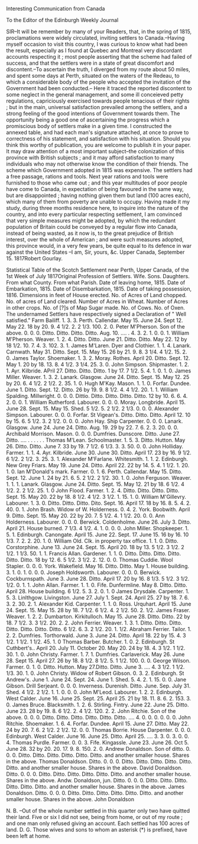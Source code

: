 Interesting Communication from CanadaTo the Editor of the Edinburgh Weekly JournalSIR–It will be remember by many of your Readers, that, in the spring of
                    1815, proclamations were widely circulated, inviting settlers to
                    Canada.–Having myself occasion to visit this country, I was curious
                    to know what had been the result, especially as I found at Quebec and Montreal
                    very discordant accounts respecting it ; most people asserting that the
                    scheme had failed of success, and that the settlers were in a state of great
                    discomfort and discontent.–To ascertain the truth, I diverged from my
                    route about 50 miles, and spent some days at Perth, situated on the waters
                    of the Redeau, to which a considerable body of the people who accepted the
                    invitation of the Government had been conducted.– Here it traced the
                    reported discontent to some neglect in the general management, and some ill
                    conceieved petty regulations, capriciously exercised towards people tenacious of
                    their rights ; but in the main, universal satisfaction prevailed among the
                    settlers, and a strong feeling of the good intentions of Government towards
                    them. The opportunity being a good one of ascertaining the
                    progress which a promiscious body of settlers make in a given time. I
                    constructed the annexed table, and had each man's signature attached, at once to
                    prove to correctness of his statement, and satisfaction with his situation.
                    Should you think this worthy of publication, you are welcome to publish it in
                    your paper. It may draw attention of a most important subject–the
                    colonization of this province with British subjects ; and it may afford
                    satisfaction to many individuals who may not otherwise know the condition of
                    their friends. The scheme which Government adopted in 1815 was expensive.
                    The settlers had a free passage, rations and tools. Next year rations and tools
                    were furnished to those who came out ; and this year multitudes of poor
                    people have come to Canada, in expectation of being favoured in the same way,
                    but are disappointed ; having nothing given them but land (100 acres each),
                    which many of them from poverty are unable to occupy. Having made it my study,
                    during three months residence here, to inquire into the nature of the country,
                    and into every particular respecting settlement, I am convinced that very
                    simple measures might be adopted, by which the redundant population of Britain
                    could be conveyed by a regular flow into Canada, instead of being wasted,
                    as it now is, to the great prejudice of British interest, over the whole of
                    American ; and were such measures adopted, this province would, in a very
                    few years, be quite equal to its defence in war against the United States
                    –I am, Sir, yours, &c. Upper Canada, September 15. 1817Robert Gourlay.Statistical Table of the Scotch Settlement near Perth, Upper
                        Canada, of the 1st Week of July 1817Original Profession of Settlers. Wife. Sons. Daughters. From what County.
                    From what Parish. Date of leaving home, 1815. Date of Embarkation, 1815. Date of
                    Disembarkation, 1815. Date of taking possession, 1816. Dimensions in feet of
                    House erected. No. of Acres of Land chopped. No. of acres of Land cleared.
                    Number of Acres in Wheat. Number of Acres in other crops. No. of [?]s of Map
                    Sugar made. No. of Cows. No. of Oxen. The undernamed Settlers have respectively
                    signed a Declaration of " Well satisfied." Farm Bailiff. 1. 3. 3. Perth.
                    Callendar. May 15. June 24. Sept 12. May 22. 18 by 20. 9. 4 1/2. 2. 2 1/3. 100.
                    2. 0. Peter M'Pherson. Son of the above. 0. 0. 0. Ditto. Ditto. Ditto.
                    Ditto. Aug. 10. .... . 4. 3. 2. 1. 0. 0. 1. William M'Pherson. Weaver. 1.
                    2. 4. Ditto. Ditto. June 21. Ditto. Ditto. May 22. 12 by 18 1/2. 10. 7. 4. 3.
                    102. 3. 1. James M'Laren. Dyer and Clothier. 1. 1. 4. Lanark. Carnwath. May
                    31. Ditto. Sept. 15. May 15. 26 by 21. 9. 8. 3 1/4. 4 1/2. 15. 2. 0. James
                    Taylor. Shoemaker. 1. 3. 2. Moray. Rothes. April 20. Ditto. Sept. 12. May
                    1. 20 by 18. 13. 8. 4 1/2. 3 1/4. 25. 3. 0. John Simpson. Shipmaster. 1. 2.
                    1. Ayr. Kilbride. APril 27. Ditto. Ditto. Ditto. 1 by 17. 7 1/2. 5. 4. 1. 0. 1.
                    0. James Miller. Weaver. 1. 3. 2. Lanark. Glasgow. June 24. Ditto. Sept.
                    15. May 12. 25 by 20. 6. 4 1/2. 2 1/2. 2. 35. 1. 0. Hugh M'Kay. Mason. 1.
                    1. 0. Forfar. Dundee. June 1. Ditto. Sept. 12. Ditto. 26 by 19. 9. 8 1/2. 4. 4
                    1/2. 20. 1. 1. William Spalding. Millwright. 0. 0. 0. Dittio. Ditto. Ditto.
                    Ditto. Ditto. 12 by 10. 6. 6. 4. 2. 0. 0. 1. William Rutherford. Labourer.
                    0. 0. 0. Moray. Longbride. April 15. June 28. Sept. 15. May 15. Shed. 5 1/2. 5.
                    2 1/2. 2 1/3. 0. 0. 0. Alexander Simpson. Labourer. 0. 0. 0. Forfar. St
                    Vigean's. Ditto. Ditto. Ditto. April 12. 10 by 15. 6. 5 1/2. 3. 2 1/2. 0. 0. 0.
                    John Hay. Ship Carpenter. 0. 0. 0. Lanark. Glasgow. June 24. June 24.
                    Ditto. Aug. 19. 29 by 22. 7. 6. 2. 3. 20. 0. 0. Archibald Morrison. Mason.
                    0. 0. 0. Dumfries. Dunscore. Ditto. June 27. Ditto. .... . . . . . . Thomas
                    M'Lean. Schoolmaster. 1. 5. 3. Ditto. Hutton. May 26. Ditto. Ditto. June 7.
                    33 by 19. 7 1/2. 6 1/3. 3. 3. 50. 0. 0. John Holliday. Farmer. 1. 1. 4.
                    Ayr. Kilbride. June 30. June 30. Ditto. April 17. 23 by 16. 9 1/2. 6 1/2. 2 1/2.
                    3. 25. 3. 1. Alexander M'Farlane. Whitesmith. 1. 1. 2. Edinburgh. New Grey
                    Friars. May 19. June 24. Ditto. April 22. 22 by 14. 5. 4. 1 1/2. 1. 20. 1. 0.
                    Ian M'Donald's mark. Farmer. 0. 1. 6. Perth. Callendar. May 15. Ditto.
                    Sept. 12. June 1. 24 by 21. 6. 5. 2 1/2. 2 1/2. 30. 1. 0. John Ferguson.
                    Weaver. 1. 1. 1. Lanark. Glasgow. June 24. Ditto. Sept. 15. May 12. 21 by
                    18. 6 1/2. 4 1/2. 2. 2 1/2. 25. 1. 0 John Flood. Farmer. 1. 2. 4. Ditto.
                    Ditto. Ditto. Ditto. Sept. 15. May 20. 22 by 18. 8 1/2. 4 1/2. 3 1/2. 1. 15. 1.
                    0. William M'Gillevry. Labourer. 1. 3. 0. Ditto. Ditto. Ditto. Dito. Sept.
                    16. April 17. 18 by 16. 8. 5. 4. 2. 40. 0. 1. John Brash. Widow of W.
                    Holderness. 0. 4. 2. York. Boobwith. April 9. Ditto. Sept. 15. May 20. 22 by 20.
                    7. 5 1/2. 4. 1 1/2. 20. 0. 0. Ann Holderness. Labourer. 0. 0. 0. Berwick.
                    Coldenholme. June 26. July 3. Ditto. April 21. House burned. 7 1/3. 4 1/2. 4. 1.
                    0. 0. 0. John Miller. Shopkeeper. 1. 5. 1. Edinburgh. Canongate. April 15.
                    June 22. Sept. 17. June 15. 16 by 16. 10 1/3. 7. 2. 2. 20. 1. 0. William Old.
                    Clk. in property tax office. 1. 1. 0. Ditto. Corstorphine. June 13. June
                    24. Sept. 15. April 20. 18 by 13. 5 1/2. 3 1/2. 2 1/2. 1 1/3. 50. 1. 1. Francis
                    Allan. Gardener. 1. 1. 0. Ditto. Ditto. Ditto. Ditto. Ditto. Ditto. 18 by
                    12. 6. 5 1/2. 3 1/2. 2. 12. 0. 0. Thomas Cuddie. Wool Stapler. 0. 0. 0.
                    York. Wakefield. May 16. Ditto. Ditto. May 1. House building. 3. 1. 0. 1. 0. 0.
                    0. Joseph Holdsworth. Labourer. 0. 0. 0. Berwick. Cockburnspath. June 3.
                    June 28. Ditto. April 17. 20 by 16. 8 1/3. 5 1/2. 3 1/2. 1/2. 0. 1. 1. John
                    Allan. Farmer. 1. 1. 0. Fife. Dunfermline. May 8. Ditto. Ditto. April 28.
                    House building. 6 1/2. 5. 3. 2. 0. 1. 0 James Drysdale. Carpenter. 1. 5. 3.
                    Linlthgow. Livingston. June 27. July 1. Sept. 24. April 25. 27 by 18. 7. 6. 3.
                    2. 30. 2. 1. Alexander Kid. Carpenter. 1. 1. 0. Ross. Urquhart. April 15.
                    June 24. Sept. 15. May 15. 28 by 18. 7 1/2. 6 1/2. 4. 2 1/2. 50. 2. 1/2. James
                    Fraser. Weaver. 1. 2. 2. Dumbarton. Kirkitulloch. May 15. June 28. Ditto.
                    Ditto. 22 by 18. 7 1/2. 3. 3 1/2. 20. 2. 2. John Ferrier. Weaver. 1. 3. 1.
                    Ditto. Ditto. Ditto. Ditto. Ditto. Ditto. Ditto. 6 1/2. 6. 3. 2 1/2. 20. 1. 1/2.
                    Abraham Ferrier. Tailor. 1. 2. 2. Dumfries. Torthorwald. June 3. June 24.
                    Ditto. April 18. 22 by 15. 4. 3 1/2. 1 1/2. 1 1/2. 45. 1. 0 Thomas Barber.
                    Butcher. 1. 0. 2. Edinburgh. St Cuthbert's.. April 20. July 11. October 20.
                    May 20. 24 by 18. 4. 3 1/2. 1 1/2. 30. 1. 0. John Christy. Farmer. 1. 7. 1.
                    Dumfries. Carlaverick. May 26. June 28. Sept 15. April 27. 26 by 18. 8 1/2. 8
                    1/2. 5. 1 1/2. 100. 0. 0. George Wilson. Farmer. 0. 1. 0. Ditto. Hutton.
                    May 27.Ditto. Ditto. June 3. .... 4. 3 1/2. 1 1/2. 1/3. 30. 1. 0. John Christy.
                    Widow of Robert Gibson. 0. 3. 2. Edinburgh. St Andrew's. June 1. June 24.
                    Sept. 24. June 1. Shed. 5. 4. 2. 1. 15. 0. 0. Jane Gibson. Drill Serjeant.
                    0. 0. 0. Inverness. Durenish. Ditto. June. Sep. July 31. Shed. 4 1/2. 2 1/2. 1.
                    1. 0. 0. 0. John M'Leod. Labourer. 1. 2. 2. Edinburgh. West Calder. June
                    16. June 25. Sept. 25. April 25. 21 by 18. 11. 8. 6. 2. 153. 3. 0. James Bruce.
                    Blacksmith. 1. 2. 6. Stirling. Fintry. June 22. June 25. Ditto. June 23. 28
                    by 19. 8. 6 1/2. 2. 4 1/2. 120. 2. 2. John Ritchie. Son of the above. 0. 0.
                    0. Ditto. Ditto. Ditto. Ditto. Ditto. Ditto. .... 4. 0. 0. 0. 0. 0. 0. John
                    Ritchie. Shoemaker. 1. 6. 4. Forfar. Dundee. April 15. June 27. Ditto. May
                    22. 24 by 20. 7. 6. 2 1/2. 2 1/2. 12. 0. 0. Thomas Borrie. House Darpenter.
                    0. 0. 0. Edinburgh. West Calder. June 16. June 25. Ditto. April 25. .... 3. 3.
                    0. 3. 0. 0. 4. Thomas Purdle. Farmer. 0. 0. 3. Fife. Kingassle. June 23.
                    June 26. Oct 5. June 28. 32 by 20. 20. 17. 9. 8. 150. 2. 0. Andrew Donaldson.
                    Son of ditto. 0. 0. 0. Ditto. Ditto. Ditto. Ditto. Ditto. Ditto. and
                    another smaller house. Shares in the above. Thomas Donaldson. Ditto. 0. 0.
                    0. Ditto. Ditto. Ditto. Ditto. Ditto. Ditto. and another smaller house. Shares
                    in the above. David Donaldson. Ditto. 0. 0. 0. Ditto. Ditto. Ditto. Ditto.
                    Ditto. Ditto. and another smaller house. Shares in the above. Andw. Donaldson,
                    jun. Ditto. 0. 0. 0. Ditto. Ditto. Ditto. Ditto. Ditto. Ditto. and another
                    smaller house. Shares in the above. James Donaldson. Ditto. 0. 0. 0. Ditto.
                    Ditto. Ditto. Ditto. Ditto. Ditto. and another smaller house. Shares in the
                    above. John DonaldsonN. B. –Out of the whole number settled in this quarter only two have
                    quitted their land. Five or six I did not see, being from home, or out of my
                    route ; and one man only refused giving an account. Each settled has 100
                    acres of land. D. G. Those wives and sons to whom an asterisk (*) is
                    prefixed, have been left at home.